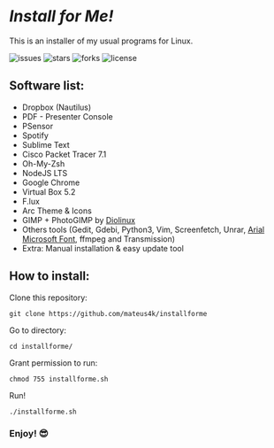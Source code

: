 
# *Install for Me!*
This is an installer of my usual programs for Linux.

![issues](https://img.shields.io/github/issues/mateus4k/InstallForMe.svg)
![stars](https://img.shields.io/github/stars/mateus4k/InstallForMe.svg)
![forks](https://img.shields.io/github/forks/mateus4k/InstallForMe.svg)
![license](https://img.shields.io/badge/license-GNU-brightgreen.svg)

## Software list:
  - Dropbox (Nautilus)
  - PDF - Presenter Console
  - PSensor
  - Spotify
  - Sublime Text
  - Cisco Packet Tracer 7.1
  - Oh-My-Zsh
  - NodeJS LTS
  - Google Chrome
  - Virtual Box 5.2
  - F.lux
  - Arc Theme & Icons
  - GIMP + PhotoGIMP by [Diolinux](https://www.diolinux.com.br/2017/04/photogimp-20171-gimp-photoshop-theme-download.html)
  - Others tools (Gedit, Gdebi, Python3, Vim, Screenfetch, Unrar, [Arial Microsoft Font](https://www.vivaolinux.com.br/artigo/Fontes-da-Microsoft-Instalacao-no-Ubuntu-e-Fedora), ffmpeg and Transmission)
  - Extra: Manual installation & easy update tool

## How to install:
Clone this repository:
```
git clone https://github.com/mateus4k/installforme
```
Go to directory:
```
cd installforme/
```
Grant permission to run:
```
chmod 755 installforme.sh
```
Run!
```
./installforme.sh
```

### Enjoy! :sunglasses:
